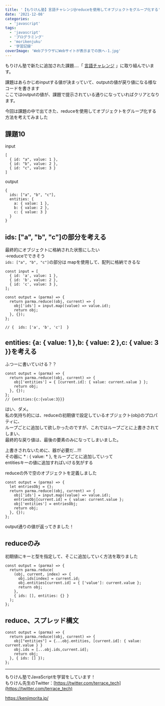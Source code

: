 ```yaml
---
title: '【もりけん塾】言語チャレンジ@reduceを使用してオブジェクトをグループ化する'
date: '2021-12-08'
categories:
  - 'javascript'
tags:
  - 'javascript'
  - 'プログラミング'
  - 'morikenjuku'
  - '学習記録'
coverImage: 'WebブラウザにWebサイトが表示までの旅へ-1.jpg'
---
```


もりけん塾で新たに追加された課題....「 [言語チャレンジ](https://github.com/kenmori/handsonFrontend/blob/master/work/basic/Work.md) 」に取り組んでいます。

課題はあらかじめinputする値が決まっていて、outputの値が戻り値になる様なコードを書きます  
ここではoutputの値が、課題で提示されている通りになっていればクリアとなります。

今回は課題の中で出てきた、reduceを使用してオブジェクトをグループ化する方法を考えてみました

## 課題10

input

```
[
  { id: "a", value: 1 },
  { id: "b", value: 2 },
  { id: "c", value: 3 }
]
```

output

```
{
  ids: ["a", "b", "c"],
  entities: {
    a: { value: 1 },
    b: { value: 2 },
    c: { value: 3 }
  }
}
```

## ids: \["a", "b", "c"\]の部分を考える

最終的にオブジェクトに格納された状態にしたい  
→reduceでできそう  
`ids: ["a", "b", "c"]`の部分は mapを使用して、配列に格納できるな

```
const input = [
  { id: 'a', value: 1 },
  { id: 'b', value: 2 },
  { id: 'c', value: 3 },
];

const output = (parma) => {
  return parma.reduce((obj, current) => {
    obj['ids'] = input.map((value) => value.id);
    return obj;
  }, {});
};

// {  ids: ['a', 'b', 'c']  }
```

## entities: {a: { value: 1 },b: { value: 2 },c: { value: 3 }}を考える

ふつーに書いていける？？

```
const output = (parma) => {
  return parma.reduce((obj, current) => {
    obj['entities'] = { [current.id]: { value: current.value } };
    return obj;
  }, {});
};
// {entities:{c:{value:3}}}
```

はい、ダメ。  
私の気持ち的には、reduceの初期値で設定しているオブジェクト(obj)のプロパティに、  
ループごとに追加して欲しかったのですが、これではループごとに上書きされてしまい、  
最終的な戻り値は、最後の要素のみになってしまいました。

上書きされないために、器が必要だ...!!!  
その器に \* : { value: \* }, をループごとに追加していって  
entitiesキーの値に追加すればいける気がする

reduceの外で空のオブジェクトを定義しました

```
const output = (parma) => {
  let entriesObj = {};
  return parma.reduce((obj, current) => {
    obj['ids'] = input.map((value) => value.id);
    entriesObj[current.id] = { value: current.value };
    obj['entities'] = entriesObj;
    return obj;
  }, {});
};
```

output通りの値が返ってきました！

## reduceのみ

初期値にキーと型を指定して、そこに追加していく方法を取りました

```
const output = (parma) => {
  return parma.reduce(
    (obj, current, index) => {
      obj.ids[index] = current.id;
      obj.entities[current.id] = { ['value']: current.value };
      return obj;
    },
    { ids: [], entities: {} }
  );
};
```

## reduce、スプレッド構文

```
const output = (parma) => {
  return parma.reduce((obj, current) => {
    obj["entities"] = {...obj.entities, [current.id]: { value: current.value } }
    obj.ids = [...obj.ids,current.id];
    return obj;
  }, { ids: [] });
};
```

---

もりけん塾でJavaScriptを学習をしています！  
もりけん先生のTwitter：[https://twitter.com/terrace_tech](https://twitter.com/terrace_tech)

https://kenjimorita.jp/
